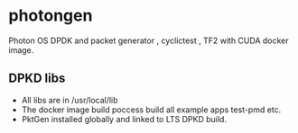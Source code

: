 # photongen

Photon OS DPDK and packet generator , cyclictest , TF2 with CUDA docker image.


## DPKD libs

* All libs are in /usr/local/lib
* The docker image build poccess build all example apps test-pmd etc.
* PktGen installed globally and linked to LTS DPKD build.

